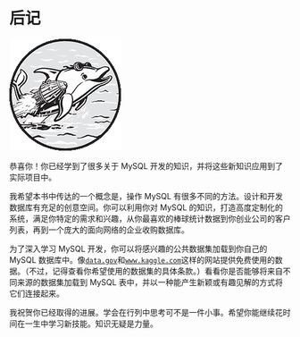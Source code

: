 # 后记

![](img/chapterart.png)

恭喜你！你已经学到了很多关于 MySQL 开发的知识，并将这些新知识应用到了实际项目中。

我希望本书中传达的一个概念是，操作 MySQL 有很多不同的方法。设计和开发数据库有充足的创意空间。你可以利用你对 MySQL 的知识，打造高度定制化的系统，满足你特定的需求和兴趣，从你最喜欢的棒球统计数据到你创业公司的客户列表，再到一个庞大的面向网络的企业收购数据库。

为了深入学习 MySQL 开发，你可以将感兴趣的公共数据集加载到你自己的 MySQL 数据库中。像[`data.gov`](https://data.gov)和[`www.kaggle.com`](https://www.kaggle.com)这样的网站提供免费使用的数据。（不过，记得查看你希望使用的数据集的具体条款。）看看你是否能够将来自不同来源的数据集加载到 MySQL 表中，并以一种能产生新颖或有趣见解的方式将它们连接起来。

我祝贺你已经取得的进展。学会在行列中思考可不是一件小事。希望你能继续花时间在一生中学习新技能。知识无疑是力量。
